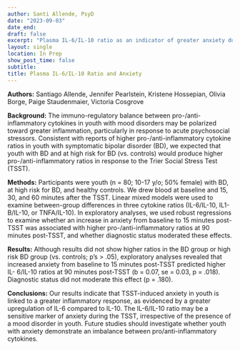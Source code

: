 ```yaml
---
author: Santi Allende, PsyD
date: "2023-09-03"
date_end: 
draft: false
excerpt: "Plasma IL-6/IL-10 ratio as an indicator of greater anxiety during the Trier Social Stress Test (manuscript in preparation)"
layout: single
location: In Prep
show_post_time: false
subtitle:
title: Plasma IL-6/IL-10 Ratio and Anxiety
---
```


**Authors:** Santiago Allende, Jennifer Pearlstein, Kristene Hossepian, Olivia Borge, Paige Staudenmaier, Victoria Cosgrove

**Background:** The immuno-regulatory balance between pro-/anti-inflammatory cytokines in youth with mood disorders may be polarized toward greater inflammation, particularly in response to acute psychosocial stressors. Consistent with reports of higher pro-/anti-inflammatory cytokine ratios in youth with symptomatic bipolar disorder (BD), we expected that youth with BD and at high risk for BD (vs. controls) would produce higher pro-/anti-inflammatory ratios in response to the Trier Social Stress Test (TSST). 

**Methods:** Participants were youth (n = 80; 10-17 y/o; 50% female) with BD, at high risk for BD, and healthy controls. We drew blood at baseline and 15, 30, and 60 minutes after the TSST. Linear mixed models were used to examine between-group differences in three cytokine ratios (IL-6/IL-10, IL1-B/IL-10, or TNFA/IL-10). In exploratory analyses, we used robust regressions to examine whether an increase in anxiety from baseline to 15 minutes post-TSST was associated with higher pro-/anti-inflammatory ratios at 90 minutes post-TSST, and whether diagnostic status moderated these effects. 

**Results:** Although results did not show higher ratios in the BD group or high risk BD group (vs. controls; p’s > .05), exploratory analyses revealed that increased anxiety from baseline to 15 minutes post-TSST predicted higher IL- 6/IL-10 ratios at 90 minutes post-TSST (b = 0.07, se = 0.03, p = .018). Diagnostic status did not moderate this effect (p = .180). 

**Conclusions:** Our results indicate that TSST-induced anxiety in youth is linked to a greater inflammatory response, as evidenced by a greater upregulation of IL-6 compared to IL-10. The IL-6/IL-10 ratio may be a sensitive marker of anxiety during the TSST, irrespective of the presence of a mood disorder in youth. Future studies should investigate whether youth with anxiety demonstrate an imbalance between pro/anti-inflammatory cytokines.
